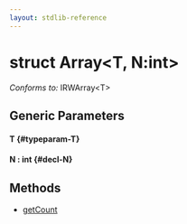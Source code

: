 ```yaml
---
layout: stdlib-reference
---
```


# struct Array\<T, N:int\>

*Conforms to:* IRWArray\<T\>

## Generic Parameters

#### T {#typeparam-T}
#### N  : int {#decl-N}

## Methods

* [getCount](/stdlib-reference/types/Array/getCount)

